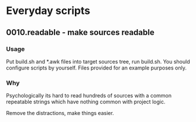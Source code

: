 # Everyday scripts

## 0010.readable - make sources readable

### Usage
Put build.sh and *.awk files into target sources tree, run build.sh. You should configure scripts by yourself. Files provided for an example purposes only.

### Why
Psychologically its hard to read hundreds of sources with a common repeatable strings which have nothing common with project logic.

Remove the distractions, make things easier.
